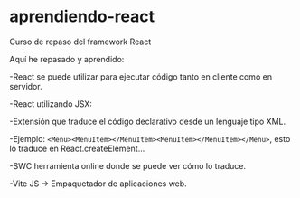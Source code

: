 # aprendiendo-react
Curso de repaso del framework React

Aquí he repasado y aprendido: 

-React se puede utilizar para ejecutar código tanto en cliente como en servidor.

-React utilizando JSX: 

  -Extensión que traduce el código declarativo desde un lenguaje tipo XML. 
  
  -Ejemplo: <code>&lt;Menu&gt;&lt;MenuItem&gt;&lt;/MenuItem&gt;&lt;MenuItem&gt;&lt;/MenuItem&gt;&lt;/Menu&gt;</code>, esto lo traduce en React.createElement... 
  
  -SWC herramienta online donde se puede ver cómo lo traduce.
  
  -Vite JS -> Empaquetador de aplicaciones web.

  
